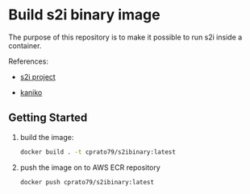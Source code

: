 # Build s2i binary image

The purpose of this repository is to make it possible to run s2i inside a container.

References:

 * [s2i project](https://github.com/openshift/source-to-image)

 * [kaniko](https://github.com/GoogleContainerTools/kaniko)

## Getting Started

1. build the image:

    ```bash
    docker build . -t cprato79/s2ibinary:latest
    ```

2. push the image on to AWS ECR repository

    ```bash
    docker push cprato79/s2ibinary:latest
    ```
